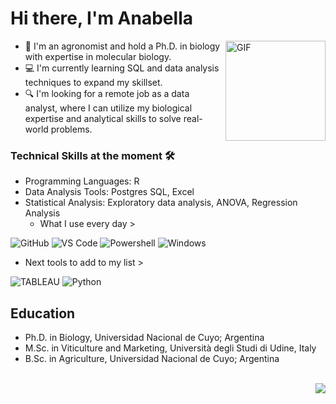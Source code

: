 # Hi there, I'm Anabella

<img align="right" alt="GIF" height="160px" src="https://media.giphy.com/media/du3J3cXyzhj75IOgvA/giphy.gif" />

- 🌱 I'm an agronomist and hold a Ph.D. in biology with expertise in molecular biology.
- 💻 I'm currently learning SQL and data analysis techniques to expand my skillset.
- 🔍 I'm looking for a remote job as a data analyst, where I can utilize my biological expertise and analytical skills to solve real-world problems.

### Technical Skills at the moment 🛠 
- Programming Languages: R
- Data Analysis Tools: Postgres SQL, Excel
- Statistical Analysis: Exploratory data analysis, ANOVA, Regression Analysis
  - What I use every day >
  
![GitHub](https://img.shields.io/badge/-GitHub-181717?style=flat-square&logo=github)
![VS Code](http://img.shields.io/badge/-VS%20Code-007ACC?style=flat-square&logo=visual-studio-code&logoColor=ffffff)
![Powershell](http://img.shields.io/badge/-Powershell-5391FE?style=flat-square&logo=powershell&logoColor=ffffff)
![Windows](http://img.shields.io/badge/-Windows-0078D6?style=flat-square&logo=windows&logoColor=ffffff)
 - Next tools to add to my list > 
 
  ![TABLEAU](https://img.shields.io/badge/Tableau-E97627?style=plastic&)
  ![Python](http://img.shields.io/badge/-Python-3776AB??style=plastic&)

## Education
- Ph.D. in Biology,  Universidad Nacional de Cuyo; Argentina
- M.Sc. in Viticulture and Marketing, Università degli Studi di Udine, Italy
- B.Sc. in Agriculture, Universidad Nacional de Cuyo; Argentina

<br />
  
  <div align="right"> 
        </a>
    <a href="">
      <img align="center" src="https://github-readme-stats.vercel.app/api/top-langs/?username=anabella-varela&theme=react&line_height=40&hide=css"/>
    </a>
</div
  
<br/>




